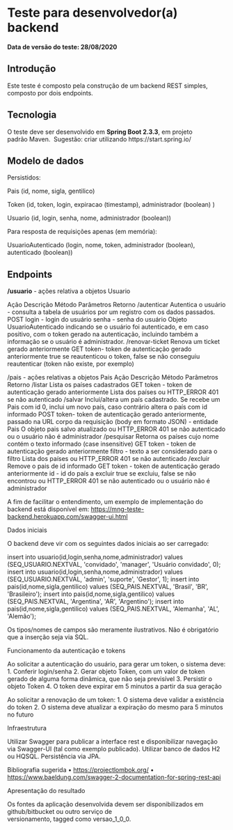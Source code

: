 <h1>Teste para desenvolvedor(a) backend</h1>
<b>Data de versão do teste: 28/08/2020</b>

<h2>Introdução</h2>

<p>Este teste é composto pela construção de um backend REST simples, composto por dois endpoints.</p>

<h2>Tecnologia</h2>

<p>O teste deve ser desenvolvido em <b>Spring Boot 2.3.3</b>, em projeto padrão Maven. 
Sugestão: criar utilizando https://start.spring.io/ </p>

<h2>Modelo de dados</h2>

<p>Persistidos:</p>
<p>Pais (id, nome, sigla, gentilico)</p>
<p>Token (id, token, login, expiracao (timestamp), administrador (boolean) )</p>
<p>Usuario (id, login, senha, nome, administrador (boolean))</p>

<p>Para resposta de requisições apenas (em memória):</p>
<p>UsuarioAutenticado (login, nome, token, administrador (boolean), autenticado (boolean))</p>

<h2>Endpoints</h2>

<p><b>/usuario</b> - ações relativa a objetos Usuario</p>
Ação
Descrição
Método
Parâmetros
Retorno
/autenticar
Autentica o usuário - consulta a tabela de usuários por um registro com os dados passados. 
POST
login - login do usuário
senha - senha do usuário
Objeto UsuarioAutenticado indicando se o usuário foi autenticado, e em caso positivo, com o token gerado na autenticação, incluindo também a informação se o usuário é administrador.
/renovar-ticket
Renova um ticket gerado anteriormente
GET
token- token de autenticação gerado anteriormente
true se reautenticou o token, false se não conseguiu reautenticar (token não existe, por exemplo)


/pais - ações relativas a objetos Pais
Ação
Descrição
Método
Parâmetros
Retorno
/listar
Lista os países cadastrados
GET
token - token de autenticação gerado anteriormente
Lista dos países ou HTTP_ERROR 401 se não autenticado
/salvar
Inclui/altera um país cadastrado. Se recebe um Pais com id 0, inclui um novo país, caso contrário altera o país com id informado
POST
token- token de autenticação gerado anteriormente, passado na URL
corpo da requisição (body em formato JSON) - entidade Pais
O objeto pais salvo atualizado ou HTTP_ERROR 401 se não autenticado ou o usuário não é administrador
/pesquisar
Retorna os países cujo nome contém o texto informado (case insensitive)
GET
token - token de autenticação gerado anteriormente
filtro - texto a ser considerado para o filtro
Lista dos países ou HTTP_ERROR 401 se não autenticado
/excluir
Remove o pais de id informado
GET
token - token de autenticação gerado anteriormente
id - id do país a excluir
true se excluiu, false se não encontrou ou HTTP_ERROR 401 se não autenticado ou o usuário não é administrador

A fim de facilitar o entendimento, um exemplo de implementação do backend está disponível em: https://mng-teste-backend.herokuapp.com/swagger-ui.html


Dados iniciais

O backend deve vir com os seguintes dados iniciais ao ser carregado:

insert into usuario(id,login,senha,nome,administrador) values (SEQ_USUARIO.NEXTVAL, 'convidado', 'manager', 'Usuário convidado', 0);
insert into usuario(id,login,senha,nome,administrador) values (SEQ_USUARIO.NEXTVAL, 'admin', 'suporte', 'Gestor', 1);
insert into pais(id,nome,sigla,gentilico) values (SEQ_PAIS.NEXTVAL, 'Brasil', 'BR', 'Brasileiro');
insert into pais(id,nome,sigla,gentilico) values (SEQ_PAIS.NEXTVAL, 'Argentina', 'AR', 'Argentino');
insert into pais(id,nome,sigla,gentilico) values (SEQ_PAIS.NEXTVAL, 'Alemanha', 'AL', 'Alemão');

Os tipos/nomes de campos são meramente ilustrativos. Não é obrigatório que a inserção seja via SQL.


Funcionamento da autenticação e tokens

Ao solicitar a autenticação do usuário, para gerar um token, o sistema deve:
    1. Conferir login/senha
    2. Gerar objeto Token, com um valor de token gerado de alguma forma dinâmica, que não seja previsível
    3. Persistir o objeto Token
    4. O token deve expirar em 5 minutos a partir da sua geração

Ao solicitar a renovação de um token:
    1. O sistema deve validar a existência do token
    2. O sistema deve atualizar a expiração do mesmo para 5 minutos no futuro

Infraestrutura

Utilizar Swagger para publicar a interface rest e disponibilizar navegação via Swagger-UI (tal como exemplo publicado).
Utilizar banco de dados H2 ou HQSQL.
Persistência via JPA.


Bibliografia sugerida
    • https://projectlombok.org/
    • https://www.baeldung.com/swagger-2-documentation-for-spring-rest-api


Apresentação do resultado

Os fontes da aplicação desenvolvida devem ser disponibilizados em github/bitbucket ou outro serviço de versionamento, tagged como versao_1_0_0.
